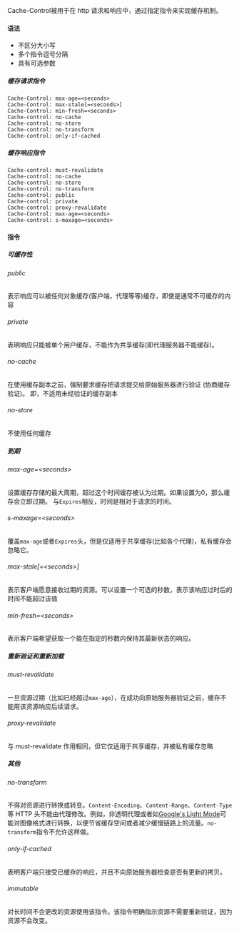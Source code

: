 Cache-Control被用于在 http 请求和响应中，通过指定指令来实现缓存机制。
#### 语法
- 不区分大小写
- 多个指令逗号分隔
- 具有可选参数
##### 缓存请求指令
```
Cache-Control: max-age=<seconds>
Cache-Control: max-stale[=<seconds>]
Cache-Control: min-fresh=<seconds>
Cache-control: no-cache
Cache-control: no-store
Cache-control: no-transform
Cache-control: only-if-cached
```
##### 缓存响应指令
```
Cache-control: must-revalidate
Cache-control: no-cache
Cache-control: no-store
Cache-control: no-transform
Cache-control: public
Cache-control: private
Cache-control: proxy-revalidate
Cache-Control: max-age=<seconds>
Cache-control: s-maxage=<seconds>
```
#### 指令
##### 可缓存性
###### public
表示响应可以被任何对象缓存(客户端，代理等等)缓存，即使是通常不可缓存的内容
###### private
表明响应只能被单个用户缓存，不能作为共享缓存(即代理服务器不能缓存)。
###### no-cache
在使用缓存副本之前，强制要求缓存把请求提交给原始服务器进行验证 (协商缓存验证)。
即，不适用未经验证的缓存副本
###### no-store
不使用任何缓存
##### 到期
###### max-age=\<seconds>
设置缓存存储的最大周期，超过这个时间缓存被认为过期。如果设置为0，那么缓存会立即过期。
与`Expires`相反，时间是相对于请求的时间。
###### s-maxage=\<seconds>
覆盖`max-age`或者`Expires`头，但是仅适用于共享缓存(比如各个代理)，私有缓存会忽略它。
###### max-stale\[=\<seconds>]
表示客户端愿意接收过期的资源。可以设置一个可选的秒数，表示该响应过时后的时间不能超过该值
###### min-fresh=\<seconds>
表示客户端希望获取一个能在指定的秒数内保持其最新状态的响应。
##### 重新验证和重新加载
###### must-revalidate
一旦资源过期（比如已经超过`max-age`），在成功向原始服务器验证之前，缓存不能用该资源响应后续请求。
###### proxy-revalidate
与 must-revalidate 作用相同，但它仅适用于共享缓存，并被私有缓存忽略
##### 其他
###### no-transform
不得对资源进行转换或转变。`Content-Encoding`、`Content-Range`、`Content-Type`等 HTTP 头不能由代理修改。例如，非透明代理或者如[Google's Light Mode](https://support.google.com/webmasters/answer/6211428?hl=en)可能对图像格式进行转换，以便节省缓存空间或者减少缓慢链路上的流量。`no-transform`指令不允许这样做。
###### only-if-cached
表明客户端只接受已缓存的响应，并且不向原始服务器检查是否有更新的拷贝。
###### immutable
对长时间不会更改的资源使用该指令。该指令明确指示资源不需要重新验证，因为资源不会改变。
